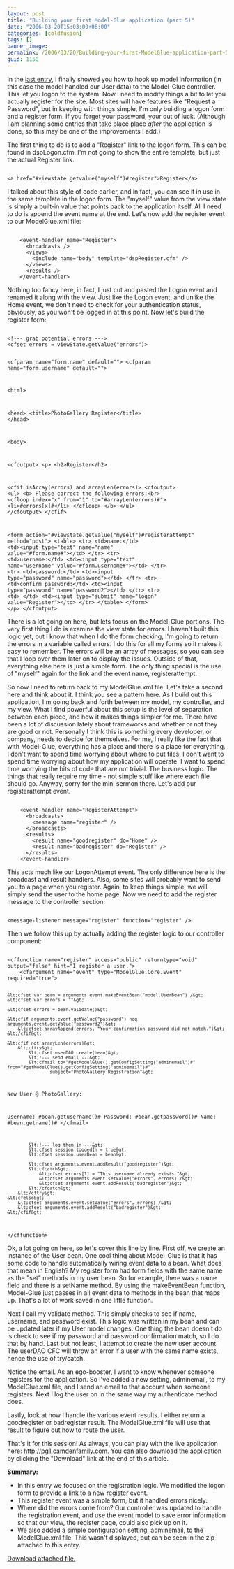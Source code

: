 ```yaml
---
layout: post
title: "Building your first Model-Glue application (part 5)"
date: "2006-03-20T15:03:00+06:00"
categories: [coldfusion]
tags: []
banner_image: 
permalink: /2006/03/20/Building-your-first-ModelGlue-application-part-5
guid: 1158
---
```


In the <a href="http://ray.camdenfamily.com/index.cfm/2006/3/16/Building-your-first-ModelGlue-application-part-4">last entry</a>, I finally showed you how to hook up model information (in this case the model handled our User data) to the Model-Glue controller. This let you logon to the system. Now I need to modify things a bit to let you actually register for the site. Most sites will have features like "Request a Password", but in keeping with things simple, I'm only building a logon form and a register form. If you forget your password, your out of luck. (Although I am planning some entries that take place place <i>after</i> the application is done, so this may be one of the improvements I add.)
<!--more-->
The first thing to do is to add a "Register" link to the logon form. This can be found in dspLogon.cfm. I'm not going to show the entire template, but just the actual Register link.

<code>
&lt;a href="#viewstate.getvalue("myself")#register"&gt;Register&lt;/a&gt;
</code>

I talked about this style of code earlier, and in fact, you can see it in use in the same template in the logon form. The "myself" value from the view state is simply a built-in value that points back to the application itself. All I need to do is append the event name at the end. Let's now add the register event to our ModelGlue.xml file:

<code>
    &lt;event-handler name="Register"&gt;
      &lt;broadcasts /&gt;
      &lt;views&gt;
      	&lt;include name="body" template="dspRegister.cfm" /&gt;
      &lt;/views&gt;
      &lt;results /&gt;
    &lt;/event-handler&gt;
</code>

Nothing too fancy here, in fact, I just cut and pasted the Logon event and renamed it along with the view. Just like the Logon event, and unlike the Home event, we don't need to check for your authentication status, obviously, as you won't be logged in at this point. Now let's build the register form:

<code>
&lt;!--- grab potential errors ---&gt;
&lt;cfset errors = viewState.getValue("errors")&gt;

&lt;cfparam name="form.name" default=""&gt;
&lt;cfparam name="form.username" default=""&gt;

&lt;html&gt;

&lt;head&gt;
&lt;title&gt;PhotoGallery Register&lt;/title&gt;
&lt;/head&gt;

&lt;body&gt;

&lt;cfoutput&gt;
&lt;p&gt;
&lt;h2&gt;Register&lt;/h2&gt;

&lt;cfif isArray(errors) and arrayLen(errors)&gt;
	&lt;cfoutput&gt;
	&lt;ul&gt;
	&lt;b&gt;
	Please correct the following errors:&lt;br&gt;
	&lt;cfloop index="x" from="1" to="#arrayLen(errors)#"&gt;
	&lt;li&gt;#errors[x]#&lt;/li&gt;
	&lt;/cfloop&gt;
	&lt;/b&gt;
	&lt;/ul&gt;
	&lt;/cfoutput&gt;
&lt;/cfif&gt;

&lt;form action="#viewstate.getValue("myself")#registerattempt" method="post"&gt;
&lt;table&gt;
	&lt;tr&gt;
		&lt;td&gt;name:&lt;/td&gt;
		&lt;td&gt;&lt;input type="text" name="name" value="#form.name#"&gt;&lt;/td&gt;
	&lt;/tr&gt;
	&lt;tr&gt;
		&lt;td&gt;username:&lt;/td&gt;
		&lt;td&gt;&lt;input type="text" name="username" value="#form.username#"&gt;&lt;/td&gt;
	&lt;/tr&gt;
	&lt;tr&gt;
		&lt;td&gt;password:&lt;/td&gt;
		&lt;td&gt;&lt;input type="password" name="password"&gt;&lt;/td&gt;
	&lt;/tr&gt;
	&lt;tr&gt;
		&lt;td&gt;confirm password:&lt;/td&gt;
		&lt;td&gt;&lt;input type="password" name="password2"&gt;&lt;/td&gt;
	&lt;/tr&gt;
	&lt;tr&gt;
		&lt;td&gt;&nbsp;&lt;/td&gt;
		&lt;td&gt;&lt;input type="submit" name="logon" value="Register"&gt;&lt;/td&gt;
	&lt;/tr&gt;
&lt;/table&gt;
&lt;/form&gt;
&lt;/p&gt;
&lt;/cfoutput&gt;
</code>

There is a lot going on here, but lets focus on the Model-Glue portions. The very first thing I do is examine the view state for errors. I haven't built this logic yet, but I know that when I do the form checking, I'm going to return the errors in a variable called errors. I do this for all my forms so it makes it easy to remember. The errors will be an array of messages, so you can see that I loop over them later on to display the issues. Outside of that, everything else here is just a simple form. The only thing special is the use of "myself" again for the link and the event name, registerattempt. 

So now I need to return back to my ModelGlue.xml file. Let's take a second here and think about it. I think you see a pattern here. As I build out this application, I'm going back and forth between my model, my controller, and my view. What I find powerful about this setup is the level of separation between each piece, and how it makes things simpler for me. There have been a lot of discussion lately about frameworks and whether or not they are good or not. Personally I think this is something every developer, or company, needs to decide for themselves. For me, I really like the fact that with Model-Glue, everything has a place and there is a place for everything. I don't want to spend time worrying about where to put files. I don't want to spend time worrying about how my application will operate. I want to spend time worrying the bits of code that are not trivial. The business logic. The things that really require my time - not simple stuff like where each file should go. Anyway, sorry for the mini sermon there. Let's add our registerattempt event.

<code>
    &lt;event-handler name="RegisterAttempt"&gt;
      &lt;broadcasts&gt;
      	&lt;message name="register" /&gt;
      &lt;/broadcasts&gt;
      &lt;results&gt;
      	&lt;result name="goodregister" do="Home" /&gt;
      	&lt;result name="badregister" do="Register" /&gt;
      &lt;/results&gt;
    &lt;/event-handler&gt;
</code>

This acts much like our LogonAttempt event. The only difference here is the broadcast and result handlers. Also, some sites will probably want to send you to a page when you register. Again, to keep things simple, we will simply send the user to the home page. Now we need to add the register message to the controller section:

<code>
&lt;message-listener message="register" function="register" /&gt;
</code>

Then we follow this up by actually adding the register logic to our controller component:

<code>
&lt;cffunction name="register" access="public" returntype="void" output="false" hint="I register a user."&gt;
	&lt;cfargument name="event" type="ModelGlue.Core.Event" required="true"&gt;

	&lt;cfset var bean = arguments.event.makeEventBean("model.UserBean") /&gt;
	&lt;cfset var errors = ""&gt;
		
	&lt;cfset errors = bean.validate()&gt;	

	&lt;cfif arguments.event.getValue("password") neq arguments.event.getValue("password2")&gt;
		&lt;cfset arrayAppend(errors, "Your confirmation password did not match.")&gt;
	&lt;/cfif&gt;
		
	&lt;cfif not arrayLen(errors)&gt;
		&lt;cftry&gt;
			&lt;cfset userDAO.create(bean)&gt;
			&lt;!--- send email ---&gt;
			&lt;cfmail to="#getModelGlue().getConfigSetting("adminemail")#" from="#getModelGlue().getConfigSetting("adminemail")#"
					subject="PhotoGallery Registration"&gt;
New User @ PhotoGallery:

Username:	#bean.getusername()#
Password:	#bean.getpassword()#
Name:		#bean.getname()#
			&lt;/cfmail&gt;
			
			&lt;!--- log them in ---&gt;
			&lt;cfset session.loggedIn = true&gt;
			&lt;cfset session.userBean = bean&gt;
			
			&lt;cfset arguments.event.addResult("goodregister")&gt;
			&lt;cfcatch&gt;
				&lt;cfset errors[1] = "This username already exists."&gt;
				&lt;cfset arguments.event.setValue("errors", errors) /&gt;
				&lt;cfset arguments.event.addResult("badregister")&gt;
			&lt;/cfcatch&gt;
		&lt;/cftry&gt;	
	&lt;cfelse&gt;
		&lt;cfset arguments.event.setValue("errors", errors) /&gt;
		&lt;cfset arguments.event.addResult("badregister")&gt;
	&lt;/cfif&gt;
&lt;/cffunction&gt;
</code>

Ok, a lot going on here, so let's cover this line by line. First off, we create an instance of the User bean. One cool thing about Model-Glue is that it has some code to handle automatically wiring event data to a bean. What does that mean in English? My register form had form fields with the same name as the "set" methods in my user bean. So for example, there was a name field and there is a setName method. By using the makeEventBean function, Model-Glue just passes in all event data to methods in the bean that maps up. That's a lot of work saved in one little function. 

Next I call my validate method. This simply checks to see if name, username, and password exist. This logic was written in my bean and can be updated later if my User model changes. One thing the bean doesn't do is check to see if my password and password confirmation match, so I do that by hand. Last but not least, I attempt to create the new user account. The userDAO CFC will throw an error if a user with the same name exists, hence the use of try/catch. 

Notice the email. As an ego-booster, I want to know whenever someone registers for the application. So I've added a new setting, adminemail, to my ModelGlue.xml file, and I send an email to that account when someone registers. Next I log the user on in the same way my authenticate method does. 

Lastly, look at how I handle the various event results. I either return a goodregister or badregister result. The ModelGlue.xml file will use that result to figure out how to route the user.

That's it for this session! As always, you can play with the live application here: <a href="http://pg1.camdenfamily.com"> http://pg1.camdenfamily.com</a>. You can also download the application by clicking the "Download" link at the end of this article.

<b>Summary:</b>
<ul>
<li>In this entry we focused on the registration logic. We modified the logon form to provide a link to a new register event.
<li>This register event was a simple form, but it handled errors nicely.
<li>Where did the errors come from? Our controller was updated to handle the registration event, and use the event model to save error information so that our view, the register page, could also pick up on it.
<li>We also added a simple configuration setting, adminemail, to the ModelGlue.xml file. This wasn't displayed, but can be seen in the zip attached to this entry.
</ul><p><a href='enclosures/D{% raw %}%3A%{% endraw %}5Cwebsites{% raw %}%5Ccamdenfamily%{% endraw %}5Csource{% raw %}%5Cmorpheus%{% endraw %}5Cblog{% raw %}%5Cenclosures%{% endraw %}2Fwwwroot4%2Ezip'>Download attached file.</a></p>